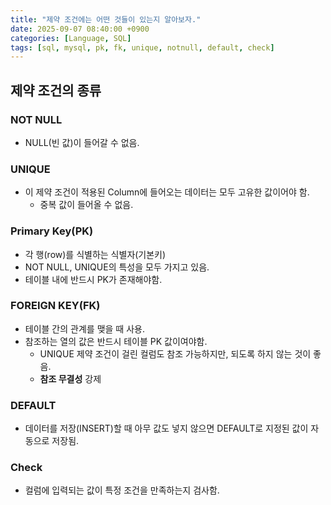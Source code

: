 ```yaml
---
title: "제약 조건에는 어떤 것들이 있는지 알아보자."
date: 2025-09-07 08:40:00 +0900
categories: [Language, SQL]
tags: [sql, mysql, pk, fk, unique, notnull, default, check]
---
```


## **제약 조건의 종류**
### **NOT NULL**
- NULL(빈 값)이 들어갈 수 없음.

### **UNIQUE**
- 이 제약 조건이 적용된 Column에 들어오는 데이터는 모두 고유한  값이어야 함.
  - 중복 값이 들어올 수 없음.

### **Primary Key(PK)**
- 각 행(row)를 식별하는 식별자(기본키)
- NOT NULL, UNIQUE의 특성을 모두 가지고 있음.
- 테이블 내에 반드시 PK가 존재해야함.

### **FOREIGN KEY(FK)**
- 테이블 간의 관계를 맺을 때 사용.
- 참조하는 열의 값은 반드시 테이블 PK 값이여야함.
  - UNIQUE 제약 조건이 걸린 컬럼도 참조 가능하지만, 되도록 하지 않는 것이 좋음.
  - **참조 무결성** 강제

### **DEFAULT**
- 데이터를 저장(INSERT)할 때 아무 값도 넣지 않으면 DEFAULT로 지정된 값이 자동으로 저장됨.

### **Check**
- 컬럼에 입력되는 값이 특정 조건을 만족하는지 검사함.

